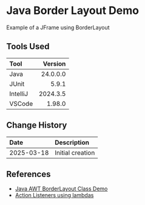 # Java Border Layout Demo
Example of a JFrame using BorderLayout

## Tools Used

| Tool     |  Version |
|:---------|---------:|
| Java     | 24.0.0.0 |
| JUnit    |    5.9.1 |
| IntelliJ | 2024.3.5 |
| VSCode   |   1.98.0 |

## Change History

| Date       | Description      |
|:-----------|:-----------------|
| 2025-03-18 | Initial creation |

## References
* [Java AWT BorderLayout Class Demo](https://www.geeksforgeeks.org/java-awt-borderlayout-class/)
* [Action Listeners using lambdas](https://www.codejava.net/java-core/the-java-language/java-8-lambda-listener-example)
